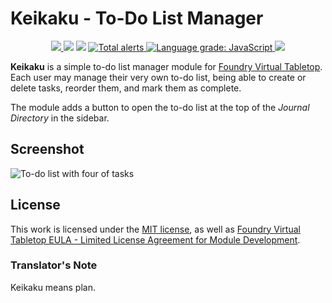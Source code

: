 # Keikaku - To-Do List Manager

<p align="center">
  <a href="https://github.com/pyrige/fvtt-keikaku/releases">
    <img src="https://img.shields.io/github/v/release/pyrige/fvtt-keikaku">
  </a>
  <img src="https://img.shields.io/github/issues/pyrige/fvtt-keikaku">
  <img src="https://img.shields.io/github/workflow/status/pyrige/fvtt-keikaku/Foundry%20VTT%20Module%20Release">
  <a href="https://lgtm.com/projects/g/pyrige/fvtt-keikaku/alerts/">
    <img alt="Total alerts" src="https://img.shields.io/lgtm/alerts/g/pyrige/fvtt-keikaku.svg?logo=lgtm&logoWidth=18">
  </a>
  <a href="https://lgtm.com/projects/g/pyrige/fvtt-keikaku/context:javascript">
    <img alt="Language grade: JavaScript" src="https://img.shields.io/lgtm/grade/javascript/g/pyrige/fvtt-keikaku.svg?logo=lgtm&logoWidth=18">
  </a>
  <img src="https://img.shields.io/github/license/pyrige/fvtt-keikaku">
</p>

**Keikaku** is a simple to-do list manager module for [Foundry Virtual Tabletop](https://foundryvtt.com/).
Each user may manage their very own to-do list, being able to create or delete tasks, reorder them, and mark them as complete.

The module adds a button to open the to-do list at the top of the _Journal Directory_ in the sidebar.

## Screenshot

![To-do list with four of tasks](https://raw.githubusercontent.com/pyrige/fvtt-keikaku/main/screenshot.png)

## License

This work is licensed under the [MIT license](LICENSE), as well as [Foundry Virtual Tabletop EULA - Limited License Agreement for Module Development](https://foundryvtt.com/article/license/).

### Translator's Note

Keikaku means plan.
